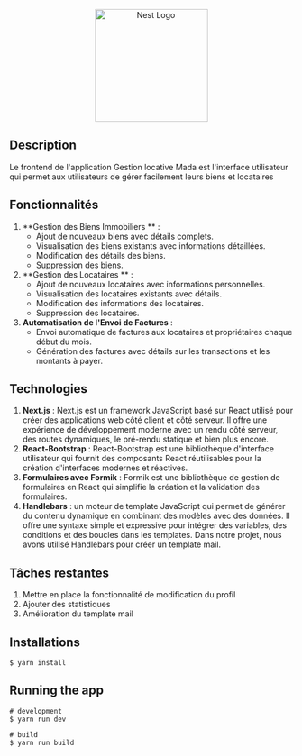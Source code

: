 <p align="center">
  <a href="http://next.js.org/" target="blank"><img src="https://i18nexus.com/_next/static/media/nextjs.e54be70c.svg" width="200" alt="Nest Logo" /></a>
</p>

## Description

Le frontend de l'application Gestion locative Mada est l'interface utilisateur qui permet aux utilisateurs de gérer facilement leurs biens et locataires

## Fonctionnalités

1. **Gestion des Biens Immobiliers ** :
   * Ajout de nouveaux biens avec détails complets.
   * Visualisation des biens existants avec informations détaillées.
   * Modification des détails des biens.
   * Suppression des biens.
2. **Gestion des Locataires ** :
   * Ajout de nouveaux locataires avec informations personnelles.
   * Visualisation des locataires existants avec détails.
   * Modification des informations des locataires.
   * Suppression des locataires.
3. **Automatisation de l'Envoi de Factures** :
   * Envoi automatique de factures aux locataires et propriétaires chaque début du mois.
   * Génération des factures avec détails sur les transactions et les montants à payer.


## Technologies

1. **Next.js** : Next.js est un framework JavaScript basé sur React utilisé pour créer des applications web côté client et côté serveur. Il offre une expérience de développement moderne avec un rendu côté serveur, des routes dynamiques, le pré-rendu statique et bien plus encore.
2. **React-Bootstrap** : React-Bootstrap est une bibliothèque d'interface utilisateur qui fournit des composants React réutilisables pour la création d'interfaces modernes et réactives.
3. **Formulaires avec Formik** : Formik est une bibliothèque de gestion de formulaires en React qui simplifie la création et la validation des formulaires.
4. **Handlebars** : un moteur de template JavaScript qui permet de générer du contenu dynamique en combinant des modèles avec des données. Il offre une syntaxe simple et expressive pour intégrer des variables, des conditions et des boucles dans les templates. Dans notre projet, nous avons utilisé Handlebars pour créer un template mail.

## Tâches restantes

1. Mettre en place la fonctionnalité de modification du profil
2. Ajouter des statistiques
3. Amélioration du template mail

## Installations

```
$ yarn install
```

## Running the app

```
# development
$ yarn run dev

# build
$ yarn run build
```

